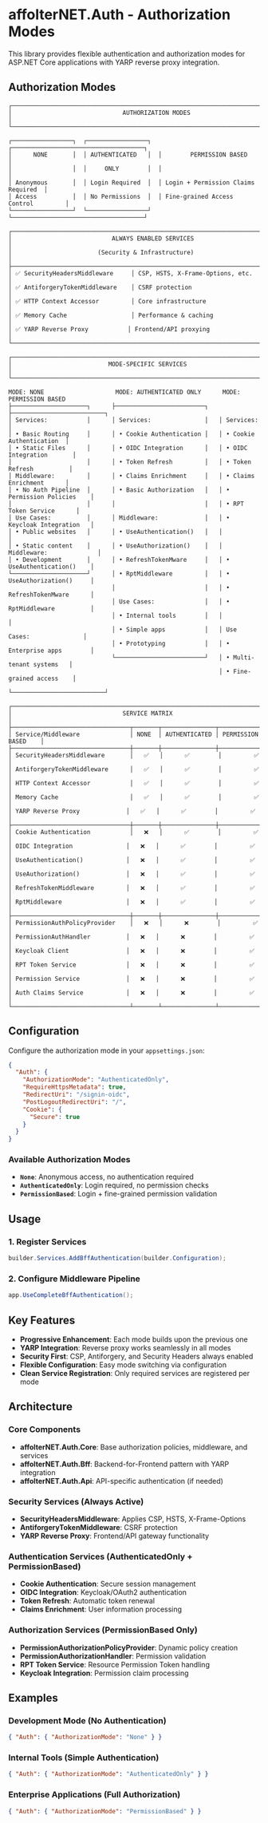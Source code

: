 # affolterNET.Auth - Authorization Modes

This library provides flexible authentication and authorization modes for ASP.NET Core applications with YARP reverse proxy integration.

## Authorization Modes

```
┌─────────────────────────────────────────────────────────────────────────────────┐
│                               AUTHORIZATION MODES                                │
└─────────────────────────────────────────────────────────────────────────────────┘

┌─────────────────┐  ┌─────────────────┐  ┌─────────────────────────────────────┐
│      NONE       │  │ AUTHENTICATED   │  │        PERMISSION BASED            │
│                 │  │     ONLY        │  │                                     │
│ Anonymous       │  │ Login Required  │  │ Login + Permission Claims Required  │
│ Access          │  │ No Permissions  │  │ Fine-grained Access Control         │
└─────────────────┘  └─────────────────┘  └─────────────────────────────────────┘

┌─────────────────────────────────────────────────────────────────────────────────┐
│                            ALWAYS ENABLED SERVICES                             │
│                        (Security & Infrastructure)                             │
├─────────────────────────────────────────────────────────────────────────────────┤
│ ✅ SecurityHeadersMiddleware     │ CSP, HSTS, X-Frame-Options, etc.            │
│ ✅ AntiforgeryTokenMiddleware    │ CSRF protection                              │
│ ✅ HTTP Context Accessor         │ Core infrastructure                          │
│ ✅ Memory Cache                  │ Performance & caching                        │
│ ✅ YARP Reverse Proxy           │ Frontend/API proxying                        │
└─────────────────────────────────────────────────────────────────────────────────┘

┌─────────────────────────────────────────────────────────────────────────────────┐
│                           MODE-SPECIFIC SERVICES                               │
└─────────────────────────────────────────────────────────────────────────────────┘

MODE: NONE                    MODE: AUTHENTICATED ONLY      MODE: PERMISSION BASED
├─────────────────────┐      ├─────────────────────────┐   ├──────────────────────────┐
│ Services:           │      │ Services:               │   │ Services:                │
│ • Basic Routing     │      │ • Cookie Authentication │   │ • Cookie Authentication  │
│ • Static Files      │      │ • OIDC Integration      │   │ • OIDC Integration       │
│                     │      │ • Token Refresh         │   │ • Token Refresh          │
│ Middleware:         │      │ • Claims Enrichment     │   │ • Claims Enrichment      │
│ • No Auth Pipeline  │      │ • Basic Authorization   │   │ • Permission Policies    │
│                     │      │                         │   │ • RPT Token Service      │
│ Use Cases:          │      │ Middleware:             │   │ • Keycloak Integration   │
│ • Public websites   │      │ • UseAuthentication()   │   │                          │
│ • Static content    │      │ • UseAuthorization()    │   │ Middleware:              │
│ • Development       │      │ • RefreshTokenMware     │   │ • UseAuthentication()    │
└─────────────────────┘      │ • RptMiddleware         │   │ • UseAuthorization()     │
                             │                         │   │ • RefreshTokenMware      │
                             │ Use Cases:              │   │ • RptMiddleware          │
                             │ • Internal tools        │   │                          │
                             │ • Simple apps           │   │ Use Cases:               │
                             │ • Prototyping           │   │ • Enterprise apps        │
                             └─────────────────────────┘   │ • Multi-tenant systems   │
                                                           │ • Fine-grained access    │
                                                           └──────────────────────────┘

┌─────────────────────────────────────────────────────────────────────────────────┐
│                               SERVICE MATRIX                                    │
├─────────────────────────────────┬───────┬───────────────┬─────────────────────┤
│ Service/Middleware              │ NONE  │ AUTHENTICATED │ PERMISSION BASED    │
├─────────────────────────────────┼───────┼───────────────┼─────────────────────┤
│ SecurityHeadersMiddleware       │   ✅   │      ✅        │         ✅           │
│ AntiforgeryTokenMiddleware      │   ✅   │      ✅        │         ✅           │
│ HTTP Context Accessor           │   ✅   │      ✅        │         ✅           │
│ Memory Cache                    │   ✅   │      ✅        │         ✅           │
│ YARP Reverse Proxy             │   ✅   │      ✅        │         ✅           │
├─────────────────────────────────┼───────┼───────────────┼─────────────────────┤
│ Cookie Authentication           │   ❌   │      ✅        │         ✅           │
│ OIDC Integration               │   ❌   │      ✅        │         ✅           │
│ UseAuthentication()            │   ❌   │      ✅        │         ✅           │
│ UseAuthorization()             │   ❌   │      ✅        │         ✅           │
│ RefreshTokenMiddleware         │   ❌   │      ✅        │         ✅           │
│ RptMiddleware                  │   ❌   │      ✅        │         ✅           │
├─────────────────────────────────┼───────┼───────────────┼─────────────────────┤
│ PermissionAuthPolicyProvider    │   ❌   │      ❌        │         ✅           │
│ PermissionAuthHandler          │   ❌   │      ❌        │         ✅           │
│ Keycloak Client                │   ❌   │      ❌        │         ✅           │
│ RPT Token Service              │   ❌   │      ❌        │         ✅           │
│ Permission Service             │   ❌   │      ❌        │         ✅           │
│ Auth Claims Service            │   ❌   │      ❌        │         ✅           │
└─────────────────────────────────┴───────┴───────────────┴─────────────────────┘
```

## Configuration

Configure the authorization mode in your `appsettings.json`:

```json
{
  "Auth": {
    "AuthorizationMode": "AuthenticatedOnly",
    "RequireHttpsMetadata": true,
    "RedirectUri": "/signin-oidc",
    "PostLogoutRedirectUri": "/",
    "Cookie": { 
      "Secure": true 
    }
  }
}
```

### Available Authorization Modes

- **`None`**: Anonymous access, no authentication required
- **`AuthenticatedOnly`**: Login required, no permission checks
- **`PermissionBased`**: Login + fine-grained permission validation

## Usage

### 1. Register Services

```csharp
builder.Services.AddBffAuthentication(builder.Configuration);
```

### 2. Configure Middleware Pipeline

```csharp
app.UseCompleteBffAuthentication();
```

## Key Features

- **Progressive Enhancement**: Each mode builds upon the previous one
- **YARP Integration**: Reverse proxy works seamlessly in all modes
- **Security First**: CSP, Antiforgery, and Security Headers always enabled
- **Flexible Configuration**: Easy mode switching via configuration
- **Clean Service Registration**: Only required services are registered per mode

## Architecture

### Core Components

- **affolterNET.Auth.Core**: Base authorization policies, middleware, and services
- **affolterNET.Auth.Bff**: Backend-for-Frontend pattern with YARP integration
- **affolterNET.Auth.Api**: API-specific authentication (if needed)

### Security Services (Always Active)

- **SecurityHeadersMiddleware**: Applies CSP, HSTS, X-Frame-Options
- **AntiforgeryTokenMiddleware**: CSRF protection
- **YARP Reverse Proxy**: Frontend/API gateway functionality

### Authentication Services (AuthenticatedOnly + PermissionBased)

- **Cookie Authentication**: Secure session management
- **OIDC Integration**: Keycloak/OAuth2 authentication
- **Token Refresh**: Automatic token renewal
- **Claims Enrichment**: User information processing

### Authorization Services (PermissionBased Only)

- **PermissionAuthorizationPolicyProvider**: Dynamic policy creation
- **PermissionAuthorizationHandler**: Permission validation
- **RPT Token Service**: Resource Permission Token handling
- **Keycloak Integration**: Permission claim processing

## Examples

### Development Mode (No Authentication)
```json
{ "Auth": { "AuthorizationMode": "None" } }
```

### Internal Tools (Simple Authentication)
```json
{ "Auth": { "AuthorizationMode": "AuthenticatedOnly" } }
```

### Enterprise Applications (Full Authorization)
```json
{ "Auth": { "AuthorizationMode": "PermissionBased" } }
```